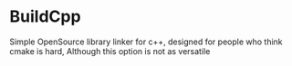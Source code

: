 # BuildCpp
Simple OpenSource library linker for c++, designed for people who think cmake is hard, Although this option is not as versatile
